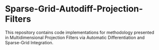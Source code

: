 # Sparse-Grid-Autodiff-Projection-Filters
This repository contains code implementations for methodology presented in Multidimensional Projection Filters via Automatic Differentiation and Sparse-Grid Integration.
